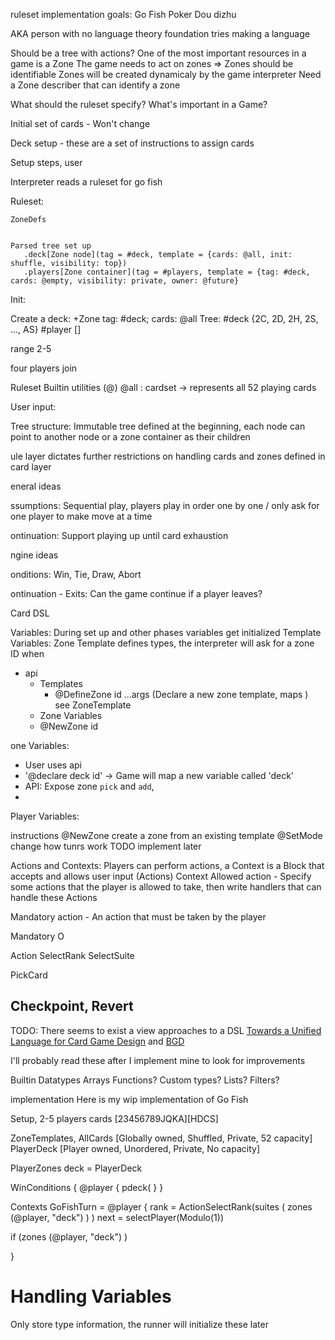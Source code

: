   ruleset implementation goals:
    Go Fish
    Poker
    Dou dizhu

  AKA person with no language theory foundation tries making a language

  Should be a tree with actions?
  One of the most important resources in a game is a Zone
  The game needs to act on zones => Zones should be identifiable
  Zones will be created dynamicaly by the game interpreter
  Need a Zone describer that can identify a zone

  What should the ruleset specify? What's important in a Game?

  Initial set of cards - Won't change

  Deck setup - these are a set of instructions to assign cards


  Setup steps, user


 Interpreter reads a ruleset for go fish

 Ruleset:

    ZoneDefs


    Parsed tree set up
       .deck[Zone node](tag = #deck, template = {cards: @all, init: shuffle, visibility: top})
       .players[Zone container](tag = #players, template = {tag: #deck, cards: @empty, visibility: private, owner: @future}


 Init:

 Create a deck: +Zone tag: #deck; cards: @all
 Tree:
   #deck {2C, 2D, 2H, 2S, ..., AS}
   #player []

 range 2-5

 four players join

 Ruleset Builtin utilities (@)
 @all : cardset -> represents all 52 playing cards

 User input:

 Tree structure:
 Immutable tree defined at the beginning, each node can point to another node or a zone
 container as their children

ule layer dictates further restrictions on handling cards and zones defined in card layer




eneral ideas

ssumptions: Sequential play, players play in order one by one / only ask for one player to make
 move at a time

ontinuation: Support playing up until card exhaustion



ngine ideas

onditions: Win, Tie, Draw, Abort



ontinuation - Exits: Can the game continue if a player leaves?






Card DSL



Variables: During set up and other phases variables get initialized
Template Variables: Zone Template defines types, the interpreter will ask for a zone ID when
  - api
    - Templates
      - @DefineZone id ...args (Declare a new zone template, maps ) see ZoneTemplate
     - Zone Variables
      - @NewZone id

one Variables:

  - User uses api
  - '@declare deck id' -> Game will map a new variable called 'deck'
  - API: Expose zone `pick` and `add`,
  -
Player Variables:

instructions
@NewZone create a zone from an existing template
@SetMode change how tunrs work TODO implement later


Actions and Contexts: Players can perform actions, a Context is a Block that accepts and allows user input (Actions)
Context
  Allowed action - Specify some actions that the player is allowed to take, then write handlers that can handle
  these Actions

  Mandatory action - An action that must be taken by the player

Mandatory
  O

Action
  SelectRank
  SelectSuite

  PickCard

Checkpoint, Revert
  -

TODO: There seems to exist a view approaches to a DSL
[Towards a Unified Language for Card Game Design](https://dl.acm.org/doi/pdf/10.1145/3582437.3587185)
and
[BGD](https://essay.utwente.nl/79157/1/Schroten_BA_ewi.pdf)

I'll probably read these after I implement mine to look for improvements


Builtin Datatypes
  Arrays
  Functions?
Custom types? Lists? Filters?


implementation
Here is my wip implementation of Go Fish

Setup,
  2-5 players
  cards [23456789JQKA][HDCS]

ZoneTemplates,
  AllCards   [Globally owned, Shuffled, Private, 52 capacity]
  PlayerDeck [Player owned, Unordered, Private, No capacity]

PlayerZones
  deck = PlayerDeck

WinConditions {
  @player {
      pdeck(
  }
}

Contexts
GoFishTurn = @player {
  rank = ActionSelectRank(suites ( zones (@player, "deck") ) )
  next = selectPlayer(Modulo(1))

  if (zones (@player, "deck") )

}

# Handling Variables

Only store type information, the runner will initialize these later
